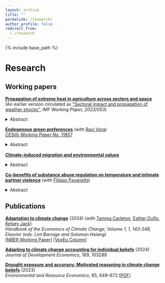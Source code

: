 ```yaml
---
layout: archive
title: ""
permalink: /research/
author_profile: false
redirect_from:
  - /research
---
```


<style>
details {
  margin-top: 0.2em;
  margin-bottom: 0.8em;
}
details summary {
  margin-bottom: 0.1em;
}
</style>

{% include base_path %}

# Research

## Working papers

[**Propagation of extreme heat in agriculture across sectors and space**](/files/zappala_jmp.pdf) <br/> 
(An earlier version circulated as ["Sectoral impact and propagation of weather shocks"](https://www.imf.org/en/Publications/WP/Issues/2023/03/10/Sectoral-Impact-and-Propagation-of-Weather-Shocks-530798), _IMF Working Paper, 2023/053_) 

<details>
<summary> Abstract </summary>
<br>
Agriculture is widely recognized as one of the sectors most vulnerable to extreme temperatures. Yet, crop losses are estimated to form only a modest share of aggregate macroeconomic damages from climate change, since agriculture accounts for a small share of global GDP. These estimates, however, arise from analyses that largely ignore the critical role of agriculture as an upstream sector in global production networks, including the sectoral and spatial linkages connecting local agricultural output to other sectors and regions. In this paper, I develop a novel reduced form method to incorporate input linkages between sectors and countries that I use to estimate the aggregate impacts of extreme heat in agriculture. A multi-region multi-sector production network model illustrates how extreme heat in agriculture can propagate to downstream sectors across countries by reducing supply availability and increasing intermediate input prices. Exploiting the geographic distribution and temperature sensitivity of 118 crops across the world, I construct a measure of exposure to extreme heat in agriculture and show that it induces substantial losses to downstream sectors, across national borders, and beyond first degree linkages. Counterfactual exercises reveal that input linkages are responsible for approximately 70% of the total value added losses induced by extreme heat in agriculture. The analysis additionally demonstrates the critical role of countries that are central to global production networks, suggesting that local benefits from adaptation in such regions can have substantial co-benefits downstream and in other locations.
</details>

[**Endogenous green preferences**](/files/VZ_Endogenous_green_preferences.pdf) (with [Ravi Vora](https://sites.google.com/view/ravi-vora-)) <br/>
[_CESifo Working Paper No. 11857_](https://www.ifo.de/sites/default/files/docbase/docs/cesifo1_wp11857.pdf) <br/>

<details>
<summary> Abstract </summary>
<br>
Stringent environmental policies often lack public support. But after policies are enacted, do individual preferences about them change? Using surveys covering 38 countries around the world, we study the effect of exposure to environmental policies on policy preferences. Exploiting within-country-year, across birth-cohort variation, we find that individuals exposed to more stringent environmental policies during early adulthood are more supportive of environmental policies later on in life. This relationship suggests that a society's environmental policy attitudes evolve endogenously, with implications for choosing measures, forecasting their path over time, and evaluating their normative appropriateness. 
</details>

[**Climate-induced migration and environmental values**](/files/zappala_migration_values.pdf) <br/>

<details>
<summary> Abstract </summary>
<br>
Climate awareness is crucial for garnering support for climate policies. While prior work highlights socio-political factors and local weather experiences as determinants of climate concern, this paper formulates a novel mechanism: exposure to the socio-economic consequences of climate change. I test this hypothesis using climate-induced migration inflows, which can reduce the psychological distance of climate shocks or raise the perceived costs of climate inaction. Focusing on asylum seekers displaced by extreme temperatures and precipitation in non-OECD countries and arriving in the European Union between 2000 and 2019, I construct a gravity-predicted instrument combining exogenous weather variation and bilateral measures of migration costs. I find that weather-driven asylum demands significantly increase public climate concern in host countries, ruling out alternative channels such as media coverage and trade. The effect is driven by right-leaning and less-educated voters, suggesting that heightened concern reflects an increase in perceived salience and cost of climate inaction rather than a broad increase in climate awareness. Shifts in stated preferences, however, do not translate into pro-environmental voting, consistent with turnout effects, non-voter preference changes, and stable party platforms.  
</details>

[**Co-benefits of substance abuse regulation on temperature and intimate partner violence**](/files/PZ_Opioids.pdf) (with [Filippo Pavanello](https://fpavanello.github.io/)) <br/>

<details>
<summary> Abstract </summary>
<br>
Intimate Partner Violence (IPV) is a critical public health concern often linked to substance abuse. Environmental factors can exacerbate substance addiction and use, potentially leading to increased violence. Building on prior work showing that higher temperatures increase violent behavior, we investigate whether substance abuse regulations affect the relationship between temperature and IPV. Leveraging administrative data combined with random fluctuations in daily temperature the jurisdiction level in the United States, we document that an exogenous abuse-deterrent reformulation of opioids in 2010 significantly attenuates the temperature-IPV relationship in counties with higher initial rates of prescription opioid usage. Our main mechanism suggests an indirect reduction in the complementary use of other substances, particularly alcohol, during hot days. Our findings indicate that policies targeting substance abuse may have co-benefits in mitigating the adverse effects of temperature increases.
</details>

## Publications

[**Adaptation to climate change**](https://doi.org/10.1016/bs.hesecc.2024.10.001) (2024) (with [Tamma Carleton](https://www.tammacarleton.com/), [Esther Duflo](https://economics.mit.edu/people/faculty/esther-duflo), [Kelsey Jack](https://kelseyjack.bren.ucsb.edu/)) <br/> _Handbook of the Economics of Climate Change, Volume 1, 1, 143-248, Elsevier (eds. Lint Barrage and Solomon Hsiang)_ <br/>
[[NBER Working Paper](https://www.nber.org/papers/w33264)] [[VoxEu Column](https://cepr.org/voxeu/columns/economics-climate-adaptation-academic-insights-effective-policy)] <br/>

[**Adapting to climate change accounting for individual beliefs**](https://doi.org/10.1016/j.jdeveco.2024.103289) (2024)  <br/> _Journal of Development Economics_, 169, 103289 <br/>

[**Drought exposure and accuracy: Motivated reasoning in climate change beliefs**](https://link.springer.com/article/10.1007/s10640-023-00779-1) (2023)  <br/> _Environmental and Resource Economics_, 85, 649–672 [[PDF](/files/zappala2023.pdf)] <br/>
